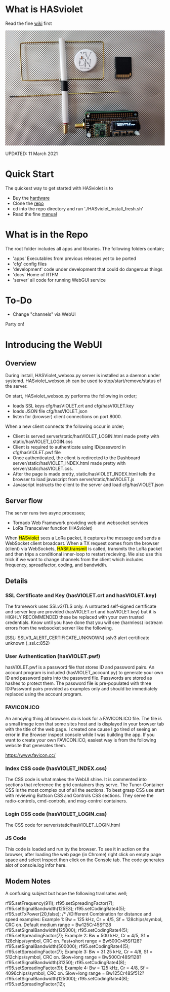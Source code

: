 # What is HASviolet

Read the fine [wiki](https://github.com/hudsonvalleydigitalnetwork/hasviolet/wiki/HASviolet) first

![HVDN_HASviolet_Git_Banner_1.jpg](docs/HVDN_HASviolet_Git_Banner_1.jpg)

UPDATED: 11 March 2021

# Quick Start

The quickest way to get started with HASviolet is to

- Buy the [hardware](http://www.adafruit.com/wishlists/503542)
- Clone the [repo](https://github.com/hudsonvalleydigitalnetwork/hasviolet.git)
- cd into the repo directory and run './HASviolet_install_fresh.sh'
- Read the fine [manual](https://github.com/hudsonvalleydigitalnetwork/hasviolet/blob/master/docs/HASviolet-RPi_Guide_v30.pdf)

# What is in the Repo

The root folder includes all apps and libraries. The following folders contain;

- 'apps' Executables from previous releases yet to be ported
- 'cfg' config files
- 'development' code under development that could do dangerous things
- 'docs' Home of RTFM
- 'server' all code for running WebGUI service

# To-Do

- Change "channels" via WebUI

Party on!

# Introducing the WebUI

## Overview
During install, HASViolet_websox.py server is installed as a daemon under systemd. HASviolet_websox.sh 
can be used to stop/start/remove/status of the server.

On start, HASviolet_websox.py performs the following in order;
- loads SSL keys cfg/hasVIOLET.crt and cfg/hasVIOLET.key
- loads JSON file cfg/hasVIOLET.json 
- listen for (browser) client connections on port 8000.

When a new client connects the following occur in order;
- Client is served server/static/hasVIOLET_LOGIN.html made pretty with static/hasVIOLET_LOGIN.css
- Client is required to authenticate using ID/password in cfg/hasVIOLET.pwf file
- Once authenticated, the client is redirected to the Dashboard server/static/hasVIOLET_INDEX.html made pretty with server/static/hasVIOLET.css.
- After the page is made pretty, static/hasVIOLET_INDEX.html tells the browser to load javascript from server/static/hasVIOLET.js 
- Javascript instructs the client to the server and load cfg/hasVIOLET.json

## Server flow

The server runs two async processes;

- Tornado Web Framework providing web and websocket services
- LoRa Transceiver function (HASviolet)

When <mark>HASviolet</mark> sees a LoRa packet, it captures the message and sends a WebSocket client broadcast. When a TX request comes from the browser (client) via WebSockets, <mark>HASit.transmit</mark> is called, transmits the LoRa packet and then trips a conditional inner-loop to restart recieving. We also use this trick if we want to change channels from the client which includes frequency, spreadfactor, coding, and bandwidth.

## Details

### SSL Certificate and Key (hasVIOLET.crt and hasVIOLET.key)
The framework uses SSLv3/TLS only. A untrusted self-signed certificate and server key are provided (hasVIOLET.crt and hasVIOLET.key) but it is HIGHLY RECOMMENDED these be replaced with your own trusted credentials. Know until you have done that you will see (harmless) iostream errors from the websocket server like the following.

[SSL: SSLV3_ALERT_CERTIFICATE_UNKNOWN] sslv3 alert certificate unknown (_ssl.c:852)

### User Authentication (hasVIOLET.pwf)
hasVIOLET.pwf is a password file that stores ID and password pairs. An account program is included (hasVIOLET_account.py) to generate your own ID and password pairs into the password file. Passwords are stored as hashes to protect them. The password file is pre-populated with three ID:Password pairs provided as examples only and should be immediately replaced using the account program.

### FAVICON.ICO
An annoying thing all browsers do is look for a FAVICON.ICO file. The file is a small image icon  that some sites host and is displayed in your browser tab with  the title of the web page. I created one cause I go tired of seeing an error in the Browser inspect console while I was building the app.  If you want to create your own FAVICON.ICO, easiest way is from the following website that generates them.

 https://www.favicon.cc/


### Index CSS code (hasVIOLET_INDEX.css)

The CSS code is what makes the WebUI shine. It is commented into sections that reference the grid containers they serve. The Tuner-Container CSS is the most complex out of all the sections. To best grasp CSS use start with reviewing Buttson CSS and Controls CSS sections. They serve the radio-controls, cmd-controls, and msg-control containers.

### Login CSS code (hasVIOLET_LOGIN.css)

The CSS code for server/static/hasVIOLET_LOGIN.html

### JS Code
This code is loaded and run by the browser. To see it in action on the browser, after loading the web page (in Chrome) right click on empty page space and select Inspect then click on the Console tab. The code generates alot of console.log infor here.


## Modem Notes

A confusing subject but hope the following tranlsates well;

rf95.setFrequency(911);
  rf95.setSpreadingFactor(7);
  rf95.setSignalBandwidth(125E3);
  rf95.setCodingRate4(5);
  rf95.setTxPower(20,false);
/*
  //Different Combination for distance and speed examples: 
  Example 1: Bw = 125 kHz, Cr = 4/5, Sf = 128chips/symbol, CRC on. Default medium range = Bw125Cr45Sf128
    rf95.setSignalBandwidth(125000);
    rf95.setCodingRate4(5);
    rf95.setSpreadingFactor(7);
  Example 2: Bw = 500 kHz, Cr = 4/5, Sf = 128chips/symbol, CRC on. Fast+short range = Bw500Cr45Sf128?
    rf95.setSignalBandwidth(500000);
    rf95.setCodingRate4(5);
    rf95.setSpreadingFactor(7);
  Example 3: Bw = 31.25 kHz, Cr = 4/8, Sf = 512chips/symbol, CRC on. Slow+long range = Bw500Cr48Sf128?
    rf95.setSignalBandwidth(31250);
    rf95.setCodingRate4(8);
    rf95.setSpreadingFactor(9);
  Example 4: Bw = 125 kHz, Cr = 4/8, Sf = 4096chips/symbol, CRC on. Slow+long range = Bw125Cr48Sf512?
    rf95.setSignalBandwidth(125000);
    rf95.setCodingRate4(8);
    rf95.setSpreadingFactor(12); 
